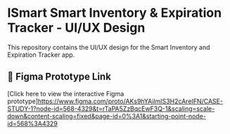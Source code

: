 # ISmart Smart Inventory & Expiration Tracker - UI/UX Design

This repository contains the UI/UX design for the Smart Inventory and Expiration Tracker app.

## 🔗 Figma Prototype Link

[Click here to view the interactive Figma prototype]https://www.figma.com/proto/AKs9hYAilmIS3H2cAreIFN/CASE-STUDY-1?node-id=568-4329&t=rTaPA5ZzBqcEwF3Q-1&scaling=scale-down&content-scaling=fixed&page-id=0%3A1&starting-point-node-id=568%3A4329
